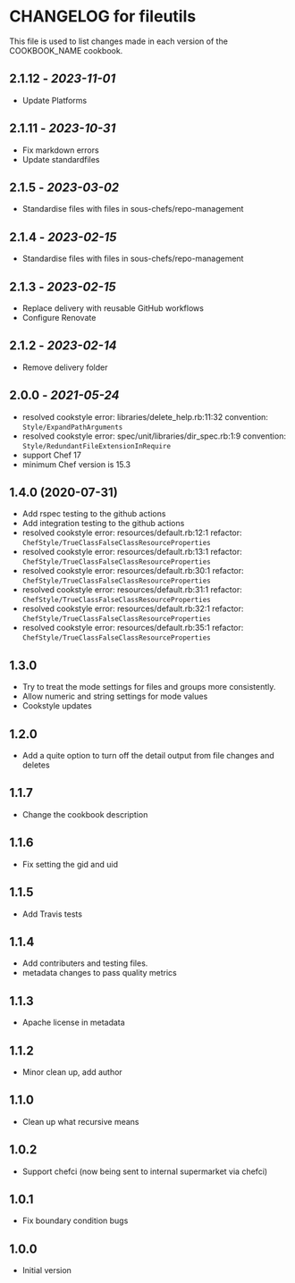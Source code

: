 
# CHANGELOG for fileutils

This file is used to list changes made in each version of the COOKBOOK_NAME
cookbook.

## 2.1.12 - *2023-11-01*

* Update Platforms

## 2.1.11 - *2023-10-31*

* Fix markdown errors
* Update standardfiles

## 2.1.5 - *2023-03-02*

* Standardise files with files in sous-chefs/repo-management

## 2.1.4 - *2023-02-15*

* Standardise files with files in sous-chefs/repo-management

## 2.1.3 - *2023-02-15*

* Replace delivery with reusable GitHub workflows
* Configure Renovate

## 2.1.2 - *2023-02-14*

* Remove delivery folder

## 2.0.0 - *2021-05-24*

* resolved cookstyle error: libraries/delete_help.rb:11:32 convention: `Style/ExpandPathArguments`
* resolved cookstyle error: spec/unit/libraries/dir_spec.rb:1:9 convention: `Style/RedundantFileExtensionInRequire`
* support Chef 17
* minimum Chef version is 15.3

## 1.4.0 (2020-07-31)

* Add rspec testing to the github actions
* Add integration testing to the github actions
* resolved cookstyle error: resources/default.rb:12:1 refactor: `ChefStyle/TrueClassFalseClassResourceProperties`
* resolved cookstyle error: resources/default.rb:13:1 refactor: `ChefStyle/TrueClassFalseClassResourceProperties`
* resolved cookstyle error: resources/default.rb:30:1 refactor: `ChefStyle/TrueClassFalseClassResourceProperties`
* resolved cookstyle error: resources/default.rb:31:1 refactor: `ChefStyle/TrueClassFalseClassResourceProperties`
* resolved cookstyle error: resources/default.rb:32:1 refactor: `ChefStyle/TrueClassFalseClassResourceProperties`
* resolved cookstyle error: resources/default.rb:35:1 refactor: `ChefStyle/TrueClassFalseClassResourceProperties`

## 1.3.0

* Try to treat the mode settings for files and groups more consistently.
* Allow numeric and string settings for mode values
* Cookstyle updates

## 1.2.0

* Add a quite option to turn off the detail output from file changes and deletes

## 1.1.7

* Change the cookbook description

## 1.1.6

* Fix setting the gid and uid

## 1.1.5

* Add Travis tests

## 1.1.4

* Add contributers and testing files.
* metadata changes to pass quality metrics

## 1.1.3

* Apache license in metadata

## 1.1.2

* Minor clean up, add author

## 1.1.0

* Clean up what recursive means

## 1.0.2

* Support chefci (now being sent to internal supermarket via chefci)

## 1.0.1

* Fix boundary condition bugs

## 1.0.0

* Initial version
